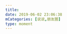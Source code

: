 ```yaml
---
title: 
date: 2019-06-02 23:06:38
mCategories: [说说,朋友圈]
type: moment
---
```


<div id="pics-20190602230638"></div>

<script>
var data = [
    {"link": "2019-06-02_000000.jpeg", "type": "shuoshuo"}
];
picsRender(data, "pics-20190602230638");
</script>

